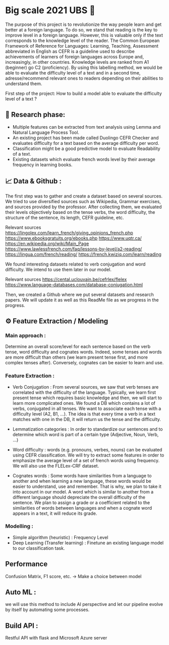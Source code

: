 # Big scale 2021 UBS 💸

The purpose of this project is to revolutionize the way people learn and get better at a foreign language. To do so, we stand that reading is the key to improve level in a foreign language. However, this is valuable only if the text corresponds to the knowledge level of the reader. The Common European Framework of Reference for Languages: Learning, Teaching, Assessment abbreviated in English as CEFR is a guideline used to describe achievements of learners of foreign languages across Europe and, increasingly, in other countries. Knowledge levels are ranked from A1 (beginner) go C2 (proficiency). By using this labelling method, we would be able to evaluate the difficulty level of a text and in a second time,  adresse/recommend relevant ones to readers depending on their abilities to understand them. 

First step of the project: How to build a model able to evaluate the difficulty level of a text ?

## 🔎 Research phase: 	
- Multiple features can be extracted from text analysis using Lemma and Natural Language Process Tool. 
- An existing project has been made called Duolingo CEFR Checker and evaluates difficulty for a text based on the average difficulty per word. 
- Classification might be a good predictive model to evaluate Readability of a text.
- Existing datasets which evaluate french words level by their average frequency in learning books.

## 📈 Data & Github : 
The first step was to gather and create a dataset based on several sources. We tried to use diversified sources such as Wikipedia, Grammar exercises, and sources provided by the professor. After collecting them, we evaluated their levels objectively based on the tense verbs, the word difficulty, the structure of the sentence, its length, CEFR guideline, etc.

Relevant sources
https://lingolex.com/learn_french/giving_opinions_french.php
https://www.ebooksgratuits.org/ebooks.php
https://www.uqtr.ca/
https://en.wikipedia.org/wiki/Main_Page
https://www.lawlessfrench.com/faq/lessons-by-level/a2-reading/
https://lingua.com/french/reading/
https://french.kwiziq.com/learn/reading

We found interesting datasets related to verb conjugation and word difficulty. We intend to use them later in our model.

Relevant sources
https://cental.uclouvain.be/cefrlex/flelex
https://www.language-databases.com/database-conjugation.html

Then, we created a Github where we put several datasets and research papers. We will update it as well as this ReadMe file as we progress in the progress.

## ⚙️ Feature Extraction / Modeling 

### Main approach : 
Determine an overall score/level for each sentence based on the verb tense, word difficulty and cognates words. Indeed, some tenses and words are more difficult than others (we learn present tense first, and more complex tenses after). Conversely, cognates can be easier to learn and use. 

### Feature Extraction : 
- Verb Conjugation : From several sources, we saw that verb tenses are correlated with the difficulty of the language. Typically, we learn first present tense which requires basic knowledge and then, we will start to learn more complicated ones. We found a DB which contains a lot of verbs, conjugated in all tenses. We want to associate each tense with a difficulty level (A2, B1, …). The idea is that every time a verb in a text matches with one in the DB, it will return us the tense and the difficulty.

- Lemmatization categories : In order to standardize our sentences and to determine which word is part of a certain type (Adjective, Noun, Verb, …)

- Word difficulty : words (e.g. pronouns, verbes, nouns) can be evaluated using CEFR classification. We will try to extract some features in order to emphasize the average level of a set of french words using frequency. We will also use the FLELex-CRF dataset.   

- Cognates words : Some words have similarities from a language to another and when learning a new language, these words would be easier to understand, use and remember. That is why, we plan to take it into account in our model. A word which is similar to another from a different language should depreciate the overall difficulty of the sentence. We plan to assign a grade or a coefficient related to the similarities of words between languages and when a cognate word appears in a text, it will reduce its grade.


### Modelling : 
- Simple algorithm (heuristic) : Frequency Level 
- Deep Learning (Transfer learning) : Finetune an existing language model to our classification task.  

## Performance
Confusion Matrix, F1 score, etc. → Make a choice between model 

## Auto ML :
we will use this method to include AI perspective and let our pipeline evolve by itself by automating some processes.  

## Build API : 
Restful API with flask and Microsoft Azure server
